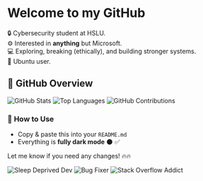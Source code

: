 # Welcome to my GitHub

🔒 Cybersecurity student at HSLU.  
⚙️ Interested in **anything** but Microsoft.  
💻 Exploring, breaking (ethically), and building stronger systems.  
🐧 Ubuntu user.  

## 🚀 GitHub Overview
![GitHub Stats](https://github-readme-stats.vercel.app/api?username=eliohz&show_icons=true&hide=prs,contribs&count_private=true&theme=dark)
![Top Languages](https://github-readme-stats.vercel.app/api/top-langs/?username=eliohz&layout=compact&theme=dark)
![GitHub Contributions](https://github-contributor-stats.vercel.app/api?username=eliohz&theme=dark)

### 🚀 **How to Use**
- Copy & paste this into your `README.md`
- Everything is **fully dark mode** 🌑 ✅

Let me know if you need any changes! 🔥🔥


![Sleep Deprived Dev](https://img.shields.io/badge/Sleep-Deprived-red)
![Bug Fixer](https://img.shields.io/badge/Bug%20Fixer-0%25-brightgreen)
![Stack Overflow Addict](https://img.shields.io/badge/StackOverflow-My%20IDE-blue)
